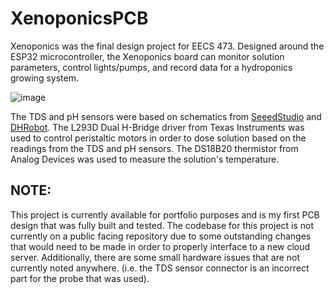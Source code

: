 # XenoponicsPCB

Xenoponics was the final design project for EECS 473. Designed around the ESP32 microcontroller, the Xenoponics board can monitor solution parameters, control lights/pumps, and record data for a hydroponics growing system.  

![image](https://user-images.githubusercontent.com/64921046/222591835-91ebb92b-7283-4f32-92e0-6fdee4978930.png)

The TDS and pH sensors were based on schematics from [SeeedStudio](https://wiki.seeedstudio.com/Grove-TDS-Sensor/) and [DHRobot](https://wiki.dfrobot.com/PH_meter_SKU__SEN0161_). 
The L293D Dual H-Bridge driver from Texas Instruments was used to control peristaltic motors in order to dose solution based on the readings from  the TDS and pH sensors.
The DS18B20 thermistor from Analog Devices was used to measure the solution's temperature.

## NOTE:
This project is currently available for portfolio purposes and is my first PCB design that was fully built and tested.
The codebase for this project is not currently on a public facing repository due to some outstanding changes that would need to be
made in order to properly interface to a new cloud server.
Additionally, there are some small hardware issues that are not currently noted anywhere. 
(i.e. the TDS sensor connector is an incorrect part for the probe that was used).
